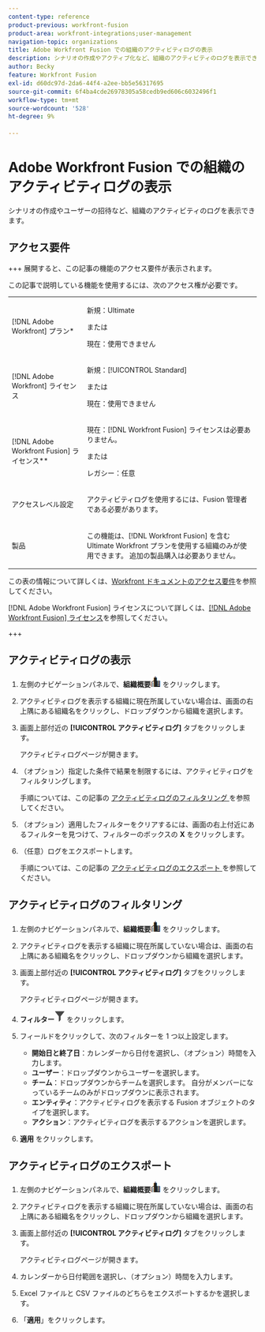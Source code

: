 ```yaml
---
content-type: reference
product-previous: workfront-fusion
product-area: workfront-integrations;user-management
navigation-topic: organizations
title: Adobe Workfront Fusion での組織のアクティビティログの表示
description: シナリオの作成やアクティブ化など、組織のアクティビティのログを表示できます。
author: Becky
feature: Workfront Fusion
exl-id: d60dc97d-2da6-44f4-a2ee-bb5e56317695
source-git-commit: 6f4ba4cde26978305a58cedb9ed606c6032496f1
workflow-type: tm+mt
source-wordcount: '528'
ht-degree: 9%

---
```


# Adobe Workfront Fusion での組織のアクティビティログの表示

<!--Move to new repo-->

シナリオの作成やユーザーの招待など、組織のアクティビティのログを表示できます。

## アクセス要件

+++ 展開すると、この記事の機能のアクセス要件が表示されます。

この記事で説明している機能を使用するには、次のアクセス権が必要です。

<table style="table-layout:auto">
 <col> 
 <col> 
 <tbody> 
  <tr> 
   <td role="rowheader">[!DNL Adobe Workfront] プラン*</td>
   <td> <p>新規：Ultimate</p> <p>または</p> <p>現在：使用できません</p></td> 
  </tr> 
  <tr data-mc-conditions=""> 
   <td role="rowheader">[!DNL Adobe Workfront] ライセンス</td> 
   <td> <p>新規：[!UICONTROL Standard]</p><p>または</p><p>現在：使用できません</p> </td> 
  </tr> 
  <tr> 
   <td role="rowheader">[!DNL Adobe Workfront Fusion] ライセンス**</td> 
   <td>
   <p>現在：[!DNL Workfront Fusion] ライセンスは必要ありません。</p>
   <p>または</p>
   <p>レガシー：任意 </p>
   </td> 
  </tr> 
   <tr> 
   <td role="rowheader">アクセスレベル設定</td> 
   <td> <p>アクティビティログを使用するには、Fusion 管理者である必要があります。</p></td> 
  </tr> 
  <tr> 
   <td role="rowheader">製品</td> 
   <td>
   <p>この機能は、[!DNL Workfront Fusion] を含む Ultimate Workfront プランを使用する組織のみが使用できます。 追加の製品購入は必要ありません。</p>
   </td> 
  </tr>
 </tbody> 
</table>

この表の情報について詳しくは、[Workfront ドキュメントのアクセス要件](/help/quicksilver/administration-and-setup/add-users/access-levels-and-object-permissions/access-level-requirements-in-documentation.md)を参照してください。

[!DNL Adobe Workfront Fusion] ライセンスについて詳しくは、[[!DNL Adobe Workfront Fusion] ライセンス](../../workfront-fusion/get-started/license-automation-vs-integration.md)を参照してください。

+++



## アクティビティログの表示

1. 左側のナビゲーションパネルで、**組織概要**![ 組織概要アイコン ](assets/org-overview-icon.png) をクリックします。
1. アクティビティログを表示する組織に現在所属していない場合は、画面の右上隅にある組織名をクリックし、ドロップダウンから組織を選択します。
1. 画面上部付近の **[!UICONTROL アクティビティログ]** タブをクリックします。

   アクティビティログページが開きます。
1. （オプション）指定した条件で結果を制限するには、アクティビティログをフィルタリングします。

   手順については、この記事の [ アクティビティログのフィルタリング ](#filter-the-activity-logs) を参照してください。
1. （オプション）適用したフィルターをクリアするには、画面の右上付近にあるフィルターを見つけて、フィルターのボックスの **X** をクリックします。
1. （任意）ログをエクスポートします。

   手順については、この記事の [ アクティビティログのエクスポート ](#export-the-activity-logs) を参照してください。


## アクティビティログのフィルタリング

1. 左側のナビゲーションパネルで、**組織概要**![ 組織概要アイコン ](assets/org-overview-icon.png) をクリックします。
1. アクティビティログを表示する組織に現在所属していない場合は、画面の右上隅にある組織名をクリックし、ドロップダウンから組織を選択します。
1. 画面上部付近の **[!UICONTROL アクティビティログ]** タブをクリックします。

   アクティビティログページが開きます。
1. **フィルター**![ フィルターアイコン ](assets/filter-activity-log.png) をクリックします。
1. フィールドをクリックして、次のフィルターを 1 つ以上設定します。

   * **開始日と終了日**：カレンダーから日付を選択し、（オプション）時間を入力します。
   * **ユーザー**：ドロップダウンからユーザーを選択します。
   * **チーム**：ドロップダウンからチームを選択します。 自分がメンバーになっているチームのみがドロップダウンに表示されます。
   * **エンティティ**：アクティビティログを表示する Fusion オブジェクトのタイプを選択します。
   * **アクション**：アクティビティログを表示するアクションを選択します。

1. **適用** をクリックします。

## アクティビティログのエクスポート

1. 左側のナビゲーションパネルで、**組織概要**![ 組織概要アイコン ](assets/org-overview-icon.png) をクリックします。
1. アクティビティログを表示する組織に現在所属していない場合は、画面の右上隅にある組織名をクリックし、ドロップダウンから組織を選択します。
1. 画面上部付近の **[!UICONTROL アクティビティログ]** タブをクリックします。

   アクティビティログページが開きます。
1. カレンダーから日付範囲を選択し、（オプション）時間を入力します。
1. Excel ファイルと CSV ファイルのどちらをエクスポートするかを選択します。
1. 「**適用**」をクリックします。

